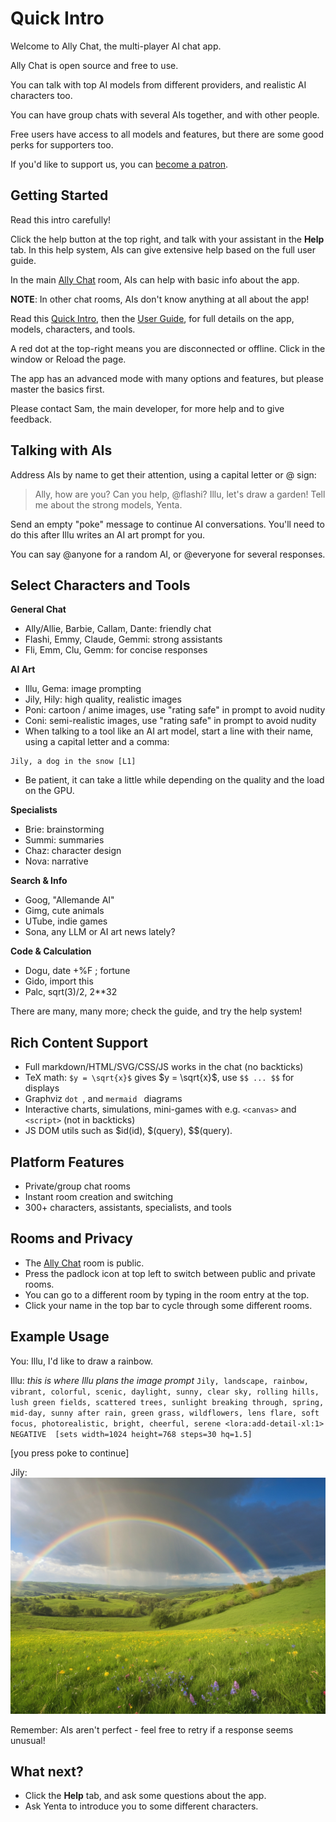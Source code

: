 # Quick Intro

Welcome to Ally Chat, the multi-player AI chat app.

Ally Chat is open source and free to use.

You can talk with top AI models from different providers, and realistic AI characters too.

You can have group chats with several AIs together, and with other people.

Free users have access to all models and features, but there are some good perks for supporters too.

If you'd like to support us, you can [become a patron](https://www.patreon.com/allychat).

## Getting Started

Read this intro carefully!

Click the <i class="bi-question-lg"></i> help button at the top right, and talk with your assistant in the **Help** tab. In this help system, AIs can give extensive help based on the full user guide.

In the main [Ally Chat](/Ally+Chat) room, AIs can help with basic info about the app.

**NOTE**: In other chat rooms, AIs don't know anything at all about the app!

Read this [Quick Intro](/intro), then the [User Guide](/guide), for full details on the app, models, characters, and tools.

A red dot at the top-right means you are disconnected or offline. Click in the window or Reload the page.

The app has an advanced mode with many options and features, but please master the basics first.

Please contact Sam, the main developer, for more help and to give feedback.

## Talking with AIs

Address AIs by name to get their attention, using a capital letter or @ sign:

> Ally, how are you?
> Can you help, @flashi?
> Illu, let's draw a garden!
> Tell me about the strong models, Yenta.

Send an empty "poke" message to continue AI conversations. You'll need to do this after Illu writes an AI art prompt for you.

You can say @anyone for a random AI, or @everyone for several responses.

## Select Characters and Tools

**General Chat**
- Ally/Allie, Barbie, Callam, Dante: friendly chat
- Flashi, Emmy, Claude, Gemmi: strong assistants
- Fli, Emm, Clu, Gemm: for concise responses

**AI Art**
- Illu, Gema: image prompting
- Jily, Hily: high quality, realistic images
- Poni: cartoon / anime images, use "rating safe" in prompt to avoid nudity
- Coni: semi-realistic images, use "rating safe" in prompt to avoid nudity
- When talking to a tool like an AI art model, start a line with their name, using a capital letter and a comma:
```
Jily, a dog in the snow [L1]
```
- Be patient, it can take a little while depending on the quality and the load on the GPU.

**Specialists**
- Brie: brainstorming
- Summi: summaries
- Chaz: character design
- Nova: narrative

**Search & Info**
- Goog, "Allemande AI"
- Gimg, cute animals
- UTube, indie games
- Sona, any LLM or AI art news lately?

**Code & Calculation**
- Dogu, date +%F ; fortune
- Gido, import this
- Palc, sqrt(3)/2, 2**32

There are many, many more; check the guide, and try the help system!

## Rich Content Support

- Full markdown/HTML/SVG/CSS/JS works in the chat (no backticks)
- TeX math: `$y = \sqrt{x}$` gives $y = \sqrt{x}$, use `$$ ... $$` for displays
- Graphviz ```dot ```, and ```mermaid ``` diagrams
- Interactive charts, simulations, mini-games with e.g. `<canvas>` and `<script>` (not in backticks)
- JS DOM utils such as $id(id), $(query), $$(query).

## Platform Features

- Private/group chat rooms
- Instant room creation and switching
- 300+ characters, assistants, specialists, and tools

## Rooms and Privacy

- The [Ally Chat](/Ally+Chat) room is public.
- Press the padlock icon at top left to switch between public and private rooms.
- You can go to a different room by typing in the room entry at the top.
- Click your name in the top bar to cycle through some different rooms.

## Example Usage

You:	Illu, I'd like to draw a rainbow.

Illu:	<think>
	*this is where Illu plans the image prompt*
	</think>
	```
	Jily, landscape, rainbow, vibrant, colorful, scenic, daylight, sunny, clear sky, rolling hills, lush green fields, scattered trees, sunlight breaking through, spring, mid-day, sunny after rain, green grass, wildflowers, lens flare, soft focus, photorealistic, bright, cheerful, serene <lora:add-detail-xl:1> NEGATIVE  [sets width=1024 height=768 steps=30 hq=1.5]
	```

[you press poke to continue]

Jily:	![#3972177466 landscape, rainbow, vibrant, colorful, scenic, daylight, sunny, clear sky, rolling hills, lush green fields, scattered trees, sunlight breaking through, spring, mid-day, sunny after rain, green grass, wildflowers, lens flare, soft focus, photorealistic, bright, cheerful, serene <lora:add-detail-xl:1>](landscape-rainbow-vibrant-colorful-scenic-daylight-sunny-clear-sky-rol.jpg)

Remember: AIs aren't perfect - feel free to retry if a response seems unusual!

## What next?

- Click the **Help** tab, and ask some questions about the app.
- Ask Yenta to introduce you to some different characters.
